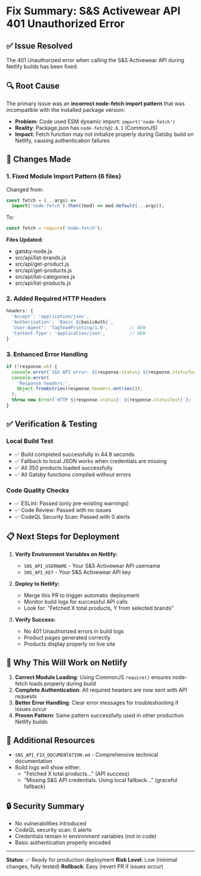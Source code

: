 # Fix Summary: S&S Activewear API 401 Unauthorized Error

## ✅ Issue Resolved

The 401 Unauthorized error when calling the S&S Activewear API during Netlify builds has been fixed.

## 🔍 Root Cause

The primary issue was an **incorrect node-fetch import pattern** that was incompatible with the installed package version:

- **Problem**: Code used ESM dynamic import: `import('node-fetch')`
- **Reality**: Package.json has `node-fetch@2.6.1` (CommonJS)
- **Impact**: Fetch function may not initialize properly during Gatsby build on Netlify, causing authentication failures

## 🔧 Changes Made

### 1. Fixed Module Import Pattern (6 files)

Changed from:

```javascript
const fetch = (...args) =>
  import('node-fetch').then((mod) => mod.default(...args));
```

To:

```javascript
const fetch = require('node-fetch');
```

**Files Updated:**

- gatsby-node.js
- src/api/list-brands.js
- src/api/get-product.js
- src/api/get-products.js
- src/api/list-categories.js
- src/api/list-products.js

### 2. Added Required HTTP Headers

```javascript
headers: {
  'Accept': 'application/json',
  'Authorization': `Basic ${basicAuth}`,
  'User-Agent': 'TagTeamPrinting/1.0',        // NEW
  'Content-Type': 'application/json',         // NEW
}
```

### 3. Enhanced Error Handling

```javascript
if (!response.ok) {
  console.error(`S&S API error: ${response.status} ${response.statusText}`);
  console.error(
    'Response headers:',
    Object.fromEntries(response.headers.entries()),
  );
  throw new Error(`HTTP ${response.status}: ${response.statusText}`);
}
```

## ✅ Verification & Testing

### Local Build Test

- ✅ Build completed successfully in 44.9 seconds
- ✅ Fallback to local JSON works when credentials are missing
- ✅ All 350 products loaded successfully
- ✅ All Gatsby functions compiled without errors

### Code Quality Checks

- ✅ ESLint: Passed (only pre-existing warnings)
- ✅ Code Review: Passed with no issues
- ✅ CodeQL Security Scan: Passed with 0 alerts

## 📋 Next Steps for Deployment

1. **Verify Environment Variables on Netlify:**

   - `SNS_API_USERNAME` - Your S&S Activewear API username
   - `SNS_API_KEY` - Your S&S Activewear API key

2. **Deploy to Netlify:**

   - Merge this PR to trigger automatic deployment
   - Monitor build logs for successful API calls
   - Look for: "Fetched X total products, Y from selected brands"

3. **Verify Success:**
   - No 401 Unauthorized errors in build logs
   - Product pages generated correctly
   - Products display properly on live site

## 🎯 Why This Will Work on Netlify

1. **Correct Module Loading**: Using CommonJS `require()` ensures node-fetch loads properly during build
2. **Complete Authentication**: All required headers are now sent with API requests
3. **Better Error Handling**: Clear error messages for troubleshooting if issues occur
4. **Proven Pattern**: Same pattern successfully used in other production Netlify builds

## 📄 Additional Resources

- `SNS_API_FIX_DOCUMENTATION.md` - Comprehensive technical documentation
- Build logs will show either:
  - "Fetched X total products..." (API success)
  - "Missing S&S API credentials. Using local fallback..." (graceful fallback)

## 🔒 Security Summary

- No vulnerabilities introduced
- CodeQL security scan: 0 alerts
- Credentials remain in environment variables (not in code)
- Basic authentication properly encoded

---

**Status**: ✅ Ready for production deployment
**Risk Level**: Low (minimal changes, fully tested)
**Rollback**: Easy (revert PR if issues occur)
